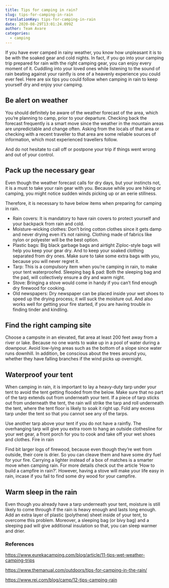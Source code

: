 ```yaml
---
title: Tips for camping in rain?
slug: tips-for-camping-in-rain
translationKey: tips-for-camping-in-rain
date: 2020-08-29T13:01:24.099Z
author: Team Avare
categories:
  - camping
---
```

If you have ever camped in rainy weather, you know how unpleasant it is to be with the soaked gear and cold nights. In fact, if you go into your camping trip prepared for rain with the right camping gear, you can enjoy every moment of it. Cuddling into your loved ones while listening to the sound of rain beating against your rainfly is one of a heavenly experience you could ever feel. Here are six tips you could follow when camping in rain to keep yourself dry and enjoy your camping.

## Be alert on weather

You should definitely be aware of the weather forecast of the area, which you’re planning to camp, prior to your departure. Checking back the forecast frequently is a smart move since the weather in the mountain areas are unpredictable and change often. Asking from the locals of that area or checking with a recent traveller to that area are some reliable sources of information, which most experienced travellers follow.

And do not hesitate to call off or postpone your trip if things went wrong and out of
your control.

## Pack up the necessary gear

Even though the weather forecast calls for dry days, but your instincts not, it is a must to take your rain gear with you. Because while you are hiking or camping, you might notice sudden winds picking up or an eerie stillness.

Therefore, it is necessary to have below items when preparing for camping in rain.

* Rain covers: It is mandatory to have rain covers to protect yourself and your backpack from rain and cold.
* Moisture-wicking clothes: Don’t bring cotton clothes since it gets damp and never drying even it’s not raining. Clothing made of fabrics like nylon or polyester will be the best option.
* Plastic bags: Big black garbage bags and airtight Ziploc-style bags will help you keep your gear dry. And to keep your soaked clothing separated from dry ones. Make sure to take some extra bags with you, because you will
  never regret it.
* Tarp: This is a compulsory item when you’re camping in rain, to make your tent waterproofed.
  Sleeping bag &amp; pad: Both the sleeping bag and the pad, will collectively ensure a dry and warm night.
* Stove: Bringing a stove would come in handy if you can’t find enough dry firewood for cooking.
* Old newspapers: Dry newspaper can be placed inside your wet shoes to speed up the drying process; it will suck the moisture out. And also works well for getting your fire started, if you are having trouble in finding tinder
  and kindling.

## Find the right camping site

Choose a campsite in an elevated, flat area at least 200 feet away from a river or lake. Because no one wants to wake up in a pool of water during a downpour. Avoid low-lying areas such as the bottom of a slope since water runs downhill. In addition, be conscious about the trees around you, whether they have falling branches if the wind picks up overnight.

## Waterproof your tent

When camping in rain, it is important to lay a heavy-duty tarp under your tent to avoid the tent getting flooded from the below. Make sure that no part of the tarp extends out from underneath your tent. If a piece of tarp sticks out from underneath the tent, the rain will strike the tarp and roll underneath the tent, where the tent floor is likely to soak it right up. Fold any excess tarp under the tent so that you cannot see any of the tarps.

Use another tarp above your tent if you do not have a rainfly. The overhanging tarp will give you extra room to hang an outside clothesline for your wet gear, a front porch for you to cook and take off your wet shoes and clothes. Fire in rain

Find bit larger logs of firewood, because even though they’re wet from outside, their core is drier. So you can cleave them and have some dry fuel for your fire. Carrying a lighter instead of a box of matches is a smarter move when camping rain. For more details check out the article ‘How to build a campfire in rain?’. However, having a stove will make your life easy in rain, incase if you fail to find some dry wood for your campfire.

## Warm sleep in the rain

Even though you already have a tarp underneath your tent, moisture is still likely to come through if the rain is heavy enough and lasts long enough. Add an extra layer of plastic (polythene) sheet inside of your tent, to overcome this problem. Moreover, a sleeping bag (or bivy bag) and a sleeping pad will give additional insulation so that, you can sleep warmer and drier.

### References

https://www.eurekacamping.com/blog/article/11-tips-wet-weather-camping-trips

https://www.themanual.com/outdoors/tips-for-camping-in-the-rain/

https://www.rei.com/blog/camp/12-tips-camping-rain